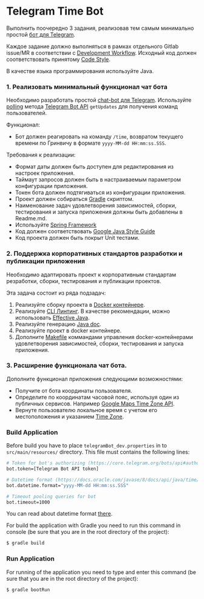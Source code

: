 Telegram Time Bot
=================

Выполнить поочередно 3 задания, реализовав тем самым минимально простой [бот для Telegram][1].

Каждое задание должно выполняться в рамках отдельного Gitlab issue/MR в соответствии с [Development Workflow][2]. 
Исходный код должен соответствовать принятому [Code Style][3].

В качестве языка программирования используйте Java.



### 1. Реализовать минимальный функционал чат бота

Необходимо разработать простой [chat-bot для Telegram][1]. Используйте [polling][4] метода [Telegram Bot API][5] `getUpdates` для получения команд пользователей.

Функционал:
- Бот должен реагировать на команду `/time`, возвратом  текущего времени по Гринвичу в формате `yyyy-MM-dd HH:mm:ss.SSS`.

Требования к реализации:
- Формат даты должен быть доступен для редактирования из настроек приложения.
- Таймаут запросов должен быть в настраиваемым параметром конфигурации приложения.
- Токен бота должен подтягиваться из конфигурации приложения.
- Проект должен собираться [Gradle][6] скриптом. 
- Наименование задач удовлетворения зависимостей, сборки, тестирования и запуска приложения должны быть добавлены в Readme.md.
- Используйте [Spring Framework][7]
- Код должен соответствовать [Google Java Style Guide][3]
- Код проекта должен быть покрыт Unit тестами.



### 2. Поддержка корпоративных стандартов разработки и публикации приложения

Необходимо адаптировать проект к корпоративным стандартам резработки, сборки, тестирования и публикации проектов.

Эта задача состоит из ряда подзадач:
1. Реализуйте сборку проекта в [Docker контейнере][8].
2. Реализуйте [CLI Линтинг][9]. В качестве рекомендации, можно использовать [Effective Java][10].
3. Реализуйте генерацию [Java doc][11].
4. Реализуйте проект в docker контейнере.
5. Дополните [Makefile]() коммандами управления docker-контейнерами удовлетворения зависимостей, сборки, тестирования и запуска приложения.



### 3. Расширение функционала чат бота.

Дополните функционал приложения следующими возможностями:
- Получите от бота координаты пользователя.
- Определите по координатам часовой пояс, используя один из публичных сервисов. Например [Google Maps Time Zone API][13].
- Вернуте пользователю локальное время с учетом его местоположения и указанием [Time Zone][14].


### Build Application

Before build you have to place `telegramBot_dev.properties` in to `src/main/resources/` directory.
This file must contains the following lines:
```bash
# Token for bot's authorizing (https://core.telegram.org/bots/api#authorizing-your-bot).
bot.token=[Telegram Bot API token]

# Datetime format (https://docs.oracle.com/javase/8/docs/api/java/time/format/DateTimeFormatter.html)
bot.datetime.format="yyyy-MM-dd HH:mm:ss.SSS"

# Timeout pooling queries for bot
bot.timeout=1000
```

You can read about datetime format [there][15].

For build the application with Gradle you need to run this command in console (be sure that you are in the root directory of the project):
```bash
$ gradle build
```

### Run Application

For running of the application you need to type and enter this command (be sure that you are in the root directory of the project):
```bash
$ gradle bootRun
```

[1]: http://mediatoolbox.ru/blog/botyi-telegram-vsyo-chto-vyi-hoteli-pro-nih-sprosit/
[2]: https://git.instrumentisto.com/common/documentation/blob/master/developers/workflow.md#issue-lifecycle
[3]: https://git.instrumentisto.com/common/documentation/blob/master/developers/codestyle.md#java
[4]: https://en.wikipedia.org/wiki/Polling_(computer_science)
[5]: https://core.telegram.org/bots/api
[6]: https://gradle.org/
[7]: https://projects.spring.io/spring-framework/
[8]: https://www.docker.com/
[9]: https://www.javaworld.com/article/2073587/javac-s--xlint-options.html
[10]: https://github.com/ftomassetti/effectivejava
[11]: http://www.oracle.com/technetwork/java/javase/documentation/index-jsp-135444.html
[12]: https://ru.wikipedia.org/wiki/Make
[13]: https://developers.google.com/maps/documentation/timezone/intro?hl=ru
[14]: https://en.wikipedia.org/wiki/Time_zone
[15]: https://docs.oracle.com/javase/8/docs/api/java/time/format/DateTimeFormatter.html
